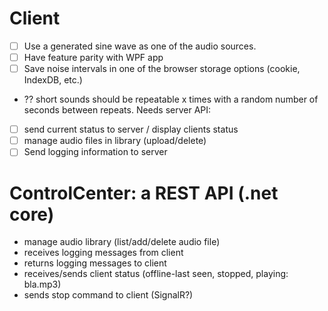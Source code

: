 # Client
- [ ] Use a generated sine wave as one of the audio sources.  
- [ ] Have feature parity with WPF app
- [ ] Save noise intervals in one of the browser storage options (cookie, IndexDB, etc.)
- ?? short sounds should be repeatable x times with a random number of seconds between repeats.
Needs server API:  
- [ ] send current status to server / display clients status
- [ ] manage audio files in library (upload/delete)
- [ ] Send logging information to server

# ControlCenter: a REST API (.net core)
- manage audio library (list/add/delete audio file)
- receives logging messages from client
- returns logging messages to client
- receives/sends client status (offline-last seen, stopped, playing: bla.mp3)
- sends stop command to client (SignalR?)